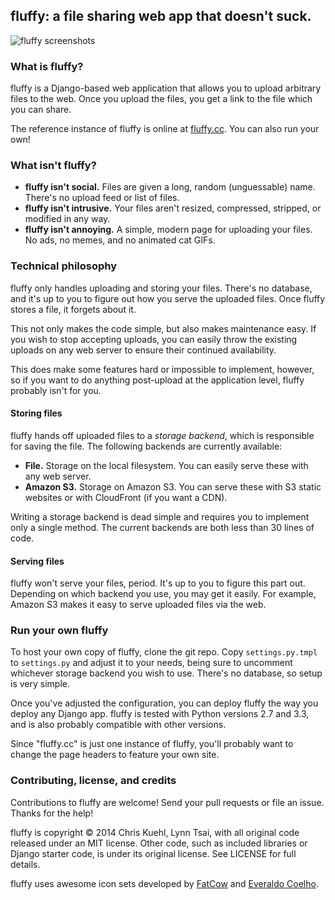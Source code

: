 ## fluffy: a file sharing web app that doesn't suck.

![fluffy screenshots](http://i.fluffy.cc/sx8c22NDDBw2hG0slzZVLM2ZW2FHw0j5.png)

### What is fluffy?

fluffy is a Django-based web application that allows you to upload arbitrary
files to the web. Once you upload the files, you get a link to the file which
you can share.

The reference instance of fluffy is online at [fluffy.cc](http://fluffy.cc/).
You can also run your own!

### What isn't fluffy?

* **fluffy isn't social.** Files are given a long, random (unguessable) name.
  There's no upload feed or list of files.
* **fluffy isn't intrusive.** Your files aren't resized, compressed, stripped,
  or modified in any way.
* **fluffy isn't annoying.** A simple, modern page for uploading your files. No
  ads, no memes, and no animated cat GIFs.

### Technical philosophy

fluffy only handles uploading and storing your files. There's no database, and
it's up to you to figure out how you serve the uploaded files. Once fluffy
stores a file, it forgets about it.

This not only makes the code simple, but also makes maintenance easy. If you
wish to stop accepting uploads, you can easily throw the existing uploads on
any web server to ensure their continued availability.

This does make some features hard or impossible to implement, however, so if
you want to do anything post-upload at the application level, fluffy probably
isn't for you.

#### Storing files

fluffy hands off uploaded files to a *storage backend*, which is responsible
for saving the file. The following backends are currently available:

* **File.** Storage on the local filesystem. You can easily serve these with
  any web server.
* **Amazon S3.** Storage on Amazon S3. You can serve these with S3 static
  websites or with CloudFront (if you want a CDN).

Writing a storage backend is dead simple and requires you to implement only a
single method. The current backends are both less than 30 lines of code.

#### Serving files

fluffy won't serve your files, period. It's up to you to figure this part out.
Depending on which backend you use, you may get it easily. For example, Amazon
S3 makes it easy to serve uploaded files via the web.

### Run your own fluffy

To host your own copy of fluffy, clone the git repo. Copy `settings.py.tmpl` to
`settings.py` and adjust it to your needs, being sure to uncomment whichever
storage backend you wish to use. There's no database, so setup is very simple.

Once you've adjusted the configuration, you can deploy fluffy the way you
deploy any Django app. fluffy is tested with Python versions 2.7 and 3.3, and
is also probably compatible with other versions.

Since "fluffy.cc" is just one instance of fluffy, you'll probably want to
change the page headers to feature your own site.

### Contributing, license, and credits

Contributions to fluffy are welcome! Send your pull requests or file an issue.
Thanks for the help!

fluffy is copyright &copy; 2014 Chris Kuehl, Lynn Tsai, with all original code
released under an MIT license. Other code, such as included libraries or Django
starter code, is under its original license. See LICENSE for full details.

fluffy uses awesome icon sets developed by
[FatCow](http://www.fatcow.com/free-icons) and [Everaldo
Coelho](http://www.everaldo.com/).
